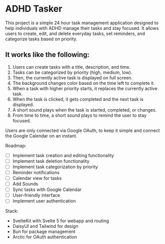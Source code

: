 # ADHD Tasker
This project is a simple 24 hour task management application designed to help individuals with ADHD manage their tasks and stay focused. It allows users to create, edit, and delete everyday tasks, set reminders, and categorize tasks based on priority.

## It works like the following:
1. Users can create tasks with a title, description, and time.
2. Tasks can be categorized by priority (high, medium, low).
3. Then, the currently active task is displayed on full screen.
4. The background changes color based on the time left to complete it.
5. When a task with higher priority starts, it replaces the currently active task.
6. When the task is clicked, it gets completed and the next task is displayed.
7. A short sound plays when the task is started, completed, or changes.
8. From time to time, a short sound plays to remind the user to stay focused.

Users are only connected via Google OAuth, to keep it simple and connect the Google Calendar on an instant.

Roadmap:
- [ ] Implement task creation and editing functionality
- [ ] Implement task deletion functionality
- [ ] Implement task categorization by priority
- [ ] Reminder notifications
- [ ] Calendar view for tasks
- [ ] Add Sounds
- [ ] Sync tasks with Google Calendar
- [ ] User-friendly interface
- [ ] Implement user authentication

Stack:
- SvelteKit with Svelte 5 for webapp and routing
- DaisyUI and Tailwind for design
- Bun for package management
- Arctic for OAuth authentication
